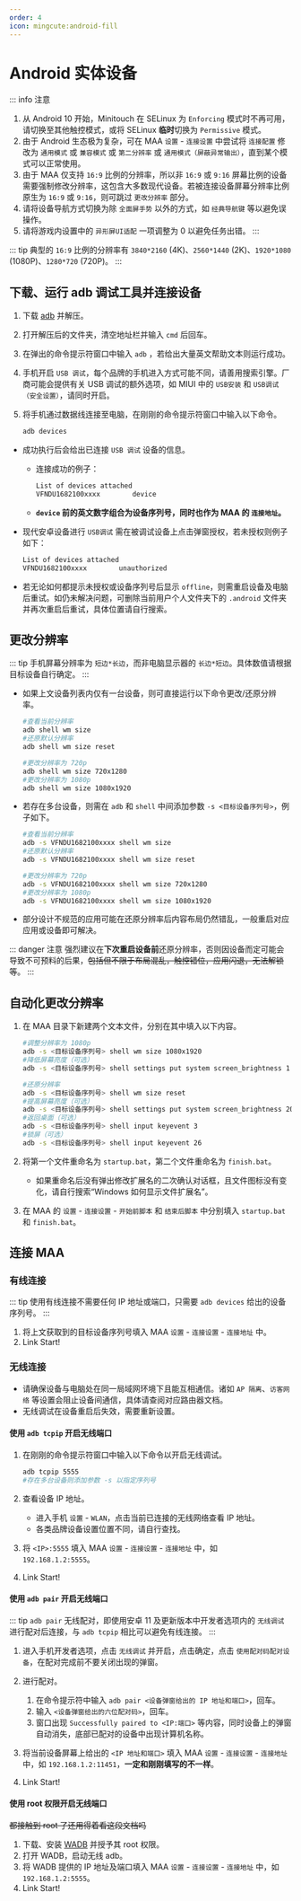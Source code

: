 ```yaml
---
order: 4
icon: mingcute:android-fill
---
```


# Android 实体设备

::: info 注意
1. 从 Android 10 开始，Minitouch 在 SELinux 为 `Enforcing` 模式时不再可用，请切换至其他触控模式，或将 SELinux **临时**切换为 `Permissive` 模式。
2. 由于 Android 生态极为复杂，可在 MAA `设置` - `连接设置` 中尝试将 `连接配置` 修改为 `通用模式` 或 `兼容模式` 或 `第二分辨率` 或 `通用模式（屏蔽异常输出）`，直到某个模式可以正常使用。
3. 由于 MAA 仅支持 `16:9` 比例的分辨率，所以非 `16:9` 或 `9:16` 屏幕比例的设备需要强制修改分辨率，这包含大多数现代设备。若被连接设备屏幕分辨率比例原生为 `16:9` 或 `9:16`，则可跳过 `更改分辨率` 部分。
4. 请将设备导航方式切换为除 `全面屏手势` 以外的方式，如 `经典导航键` 等以避免误操作。
5. 请将游戏内设置中的 `异形屏UI适配` 一项调整为 0 以避免任务出错。
:::

::: tip
典型的 `16:9` 比例的分辨率有 `3840*2160` (4K)、`2560*1440` (2K)、`1920*1080` (1080P)、`1280*720` (720P)。
:::

## 下载、运行 adb 调试工具并连接设备

1. 下载 [adb](https://dl.google.com/android/repository/platform-tools-latest-windows.zip) 并解压。
2. 打开解压后的文件夹，清空地址栏并输入 `cmd` 后回车。
3. 在弹出的命令提示符窗口中输入 `adb` ，若给出大量英文帮助文本则运行成功。
4. 手机开启 `USB 调试`，每个品牌的手机进入方式可能不同，请善用搜索引擎。厂商可能会提供有关 USB 调试的额外选项，如 MIUI 中的 `USB安装` 和 `USB调试（安全设置）`，请同时开启。
5. 将手机通过数据线连接至电脑，在刚刚的命令提示符窗口中输入以下命令。

   ```bash
   adb devices
   ```

- 成功执行后会给出已连接 `USB 调试` 设备的信息。

  - 连接成功的例子：

    ```bash
    List of devices attached
    VFNDU1682100xxxx        device
    ```

  - **`device` 前的英文数字组合为设备序列号，同时也作为 MAA 的 `连接地址`。**

- 现代安卓设备进行 `USB调试` 需在被调试设备上点击弹窗授权，若未授权则例子如下：

  ```bash
  List of devices attached
  VFNDU1682100xxxx        unauthorized
  ```

- 若无论如何都提示未授权或设备序列号后显示 `offline`，则需重启设备及电脑后重试。如仍未解决问题，可删除当前用户个人文件夹下的 `.android` 文件夹并再次重启后重试，具体位置请自行搜索。

## 更改分辨率

::: tip
手机屏幕分辨率为 `短边*长边`，而非电脑显示器的 `长边*短边`。具体数值请根据目标设备自行确定。
:::

- 如果上文设备列表内仅有一台设备，则可直接运行以下命令更改/还原分辨率。

  ```bash
  #查看当前分辨率
  adb shell wm size
  #还原默认分辨率
  adb shell wm size reset

  #更改分辨率为 720p
  adb shell wm size 720x1280
  #更改分辨率为 1080p
  adb shell wm size 1080x1920
  ```

- 若存在多台设备，则需在 `adb` 和 `shell` 中间添加参数 `-s <目标设备序列号>`，例子如下。

  ```bash
  #查看当前分辨率
  adb -s VFNDU1682100xxxx shell wm size
  #还原默认分辨率
  adb -s VFNDU1682100xxxx shell wm size reset

  #更改分辨率为 720p
  adb -s VFNDU1682100xxxx shell wm size 720x1280
  #更改分辨率为 1080p
  adb -s VFNDU1682100xxxx shell wm size 1080x1920
  ```

- 部分设计不规范的应用可能在还原分辨率后内容布局仍然错乱，一般重启对应应用或设备即可解决。

::: danger 注意
强烈建议在**下次重启设备前**还原分辨率，否则因设备而定可能会导致不可预料的后果，~~包括但不限于布局混乱，触控错位，应用闪退，无法解锁等~~。
:::

## 自动化更改分辨率

1. 在 MAA 目录下新建两个文本文件，分别在其中填入以下内容。

   ```bash
   #调整分辨率为 1080p
   adb -s <目标设备序列号> shell wm size 1080x1920
   #降低屏幕亮度（可选）
   adb -s <目标设备序列号> shell settings put system screen_brightness 1
   ```

   ```bash
   #还原分辨率
   adb -s <目标设备序列号> shell wm size reset
   #提高屏幕亮度（可选）
   adb -s <目标设备序列号> shell settings put system screen_brightness 20
   #返回桌面（可选）
   adb -s <目标设备序列号> shell input keyevent 3
   #锁屏（可选）
   adb -s <目标设备序列号> shell input keyevent 26
   ```

2. 将第一个文件重命名为 `startup.bat`，第二个文件重命名为 `finish.bat`。

   - 如果重命名后没有弹出修改扩展名的二次确认对话框，且文件图标没有变化，请自行搜索“Windows 如何显示文件扩展名”。

3. 在 MAA 的 `设置` - `连接设置` - `开始前脚本` 和 `结束后脚本` 中分别填入 `startup.bat` 和 `finish.bat`。

## 连接 MAA

### 有线连接

::: tip
使用有线连接不需要任何 IP 地址或端口，只需要 `adb devices` 给出的设备序列号。
:::

1. 将上文获取到的目标设备序列号填入 MAA `设置` - `连接设置` - `连接地址` 中。
2. Link Start!

### 无线连接

- 请确保设备与电脑处在同一局域网环境下且能互相通信。诸如 `AP 隔离`、`访客网络` 等设置会阻止设备间通信，具体请查阅对应路由器文档。
- 无线调试在设备重启后失效，需要重新设置。

#### 使用 `adb tcpip` 开启无线端口

1. 在刚刚的命令提示符窗口中输入以下命令以开启无线调试。

   ```bash
   adb tcpip 5555
   #存在多台设备则添加参数 -s 以指定序列号
   ```

2. 查看设备 IP 地址。

   - 进入手机 `设置` - `WLAN`，点击当前已连接的无线网络查看 IP 地址。
   - 各类品牌设备设置位置不同，请自行查找。

3. 将 `<IP>:5555` 填入 MAA `设置` - `连接设置` - `连接地址` 中，如 `192.168.1.2:5555`。
4. Link Start!

#### 使用 `adb pair` 开启无线端口

::: tip
`adb pair` 无线配对，即使用安卓 11 及更新版本中开发者选项内的 `无线调试` 进行配对后连接，与 `adb tcpip` 相比可以避免有线连接。
:::

1. 进入手机开发者选项，点击 `无线调试` 并开启，点击确定，点击 `使用配对码配对设备`，在配对完成前不要关闭出现的弹窗。

2. 进行配对。

   1. 在命令提示符中输入 `adb pair <设备弹窗给出的 IP 地址和端口>`，回车。
   2. 输入 `<设备弹窗给出的六位配对码>`，回车。
   3. 窗口出现 `Successfully paired to <IP:端口>` 等内容，同时设备上的弹窗自动消失，底部已配对的设备中出现计算机名称。

3. 将当前设备屏幕上给出的 `<IP 地址和端口>` 填入 MAA `设置` - `连接设置` - `连接地址` 中，如 `192.168.1.2:11451`，**一定和刚刚填写的不一样**。
4. Link Start!

#### 使用 root 权限开启无线端口

~~都接触到 root 了还用得着看这段文档吗~~

1. 下载、安装 [WADB](https://github.com/RikkaApps/WADB/releases) 并授予其 root 权限。
2. 打开 WADB，启动无线 adb。
3. 将 WADB 提供的 IP 地址及端口填入 MAA `设置` - `连接设置` - `连接地址` 中，如 `192.168.1.2:5555`。
4. Link Start!
